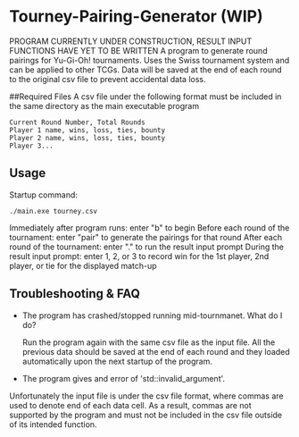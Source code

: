 # Tourney-Pairing-Generator (WIP)
PROGRAM CURRENTLY UNDER CONSTRUCTION, RESULT INPUT FUNCTIONS HAVE YET TO BE WRITTEN
A program to generate round pairings for Yu-Gi-Oh! tournaments. Uses the Swiss tournament system and can be applied to other TCGs.
Data will be saved at the end of each round to the original csv file to prevent accidental data loss.


##Required Files
A csv file under the following format must be included in the same directory as the main executable program

```
Current Round Number, Total Rounds
Player 1 name, wins, loss, ties, bounty
Player 2 name, wins, loss, ties, bounty
Player 3...
```


## Usage
Startup command:

```
./main.exe tourney.csv
```

Immediately after program runs: enter "b" to begin
Before each round of the tournament: enter "pair" to generate the pairings for that round
After each round of the tournament: enter "." to run the result input prompt
During the result input prompt: enter 1, 2, or 3 to record win for the 1st player, 2nd player, or tie for the displayed match-up


## Troubleshooting & FAQ
- The program has crashed/stopped running mid-tournmanet. What do I do?

  Run the program again with the same csv file as the input file. All the previous data should be saved at the end of each round and they loaded automatically upon the next startup of the program.
  
 - The program gives and error of 'std::invalid_argument'.

  Unfortunately the input file is under the csv file format, where commas are used to denote end of each data cell. As a result, commas are not supported by the program and must not be included in the csv file outside of its intended function.

